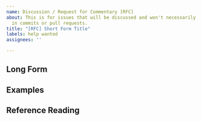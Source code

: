 ```yaml
---
name: Discussion / Request for Commentary [RFC]
about: This is for issues that will be discussed and won't necessarily result directly
  in commits or pull requests.
title: "[RFC] Short Form Title"
labels: help wanted
assignees: ''

---
```


<!-- Update or delete the title if you need to delegate your title gore to something 
# Title

*### Scope*
<!-- describe the scope of your topic and your goals ideally within a single paragraph or TL;DR kind of summary so its easier for people to determine if they can contribute at a glance. -->

##  Long Form
<!-- Only required if your scope and titles can't cover everything. -->

## Examples
<!-- if you can show a picture or video examples post them here, please ensure that you respect people's time and attention and understand that people are volunteering their time, so concision is ideal and considerate. -->

## Reference Reading
<!-- if there is any reference reading or documentation, please refer to it here. -->
